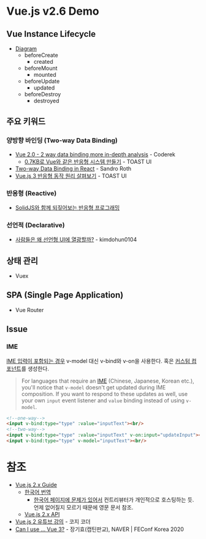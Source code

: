 # Vue.js v2.6 Demo

## Vue Instance Lifecycle

- [Diagram](https://v2.vuejs.org/v2/guide/instance.html#Lifecycle-Diagram)
  - beforeCreate
    - created
  - beforeMount
    - mounted
  - beforeUpdate
    - updated
  - beforeDestroy
    - destroyed

## 주요 키워드

### 양방향 바인딩 (Two-way Data Binding)

- [Vue 2.0 - 2 way data binding more in-depth analysis](https://derekzeng.me/articles/vue-2-0-2-way-data-binding-more-in-depth-analysis) - Coderek
  - [0.7KB로 Vue와 같은 반응형 시스템 만들기](https://ui.toast.com/weekly-pick/ko_20190531) - TOAST UI
- [Two-way Data Binding in React](https://sandroroth.com/blog/react-two-way-data-binding) - Sandro Roth
- [Vue.js 3 반응형 동작 원리 살펴보기](https://ui.toast.com/weekly-pick/ko_20210112) - TOAST UI

### 반응형 (Reactive)

- [SolidJS와 함께 되짚어보는 반응형 프로그래밍](https://ui.toast.com/posts/ko_20220331)

### 선언적 (Declarative)

- [사람들은 왜 선언형 UI에 열광할까?](https://medium.com/@kimdohun0104/%EC%82%AC%EB%9E%8C%EB%93%A4%EC%9D%80-%EC%99%9C-%EC%84%A0%EC%96%B8%ED%98%95-ui%EC%97%90-%EC%97%B4%EA%B4%91%ED%95%A0%EA%B9%8C-1440d03f4e49) - kimdohun0104

## 상태 관리

- Vuex

## SPA (Single Page Application)

- Vue Router

## Issue

### IME

[IME 입력이 포함되는 경우](https://vuejs.org/guide/essentials/forms.html#text)
v-model 대신 v-bind와 v-on을 사용한다.
혹은 [커스텀 컴포넌트](https://joshua1988.github.io/web-development/vuejs/v-model-usage/#v-model-%EB%AC%B8%EB%B2%95%EC%9D%84-%EC%9D%B4%EC%9A%A9%ED%95%B4%EC%84%9C-%ED%95%9C%EA%B5%AD%EC%96%B4%EB%A5%BC-%EC%B2%98%EB%A6%AC%ED%95%A0-%EC%88%9C-%EC%97%86%EC%9D%84%EA%B9%8C%EC%9A%94)를 생성한다.

> For languages that require an [IME](https://en.wikipedia.org/wiki/Input_method) (Chinese, Japanese, Korean etc.),
> you'll notice that `v-model` doesn't get updated during IME composition.
> If you want to respond to these updates as well, use your own `input` event listener and `value` binding instead of using `v-model`.

```html
<!--one-way-->
<input v-bind:type="type" :value="inputText"><br/>
<!--two-way-->
<input v-bind:type="type" :value="inputText" v-on:input="updateInput"><br/>
<input v-bind:type="type" v-model="inputText"><br/>
```

# 참조

- [Vue.js 2.x Guide](https://v2.vuejs.org/v2/guide/)
  - [한국어 번역](https://ssafy-vue.xyz/v2/guide/index.html)
    - [한국어 페이지에 문제가 있어서](https://github.com/vuejs-kr/kr.vuejs.org/issues/227) 컨트리뷰터가 개인적으로 호스팅하는 듯. 언제 없어질지 모르기 때문에 영문 문서 참조.
  - [Vue.js 2.x API](https://v2.vuejs.org/v2/api/)
- [Vue.js 2 유튜브 강의](https://www.youtube.com/playlist?list=PLB7CpjPWqHOtYP7P_0Ls9XNed0NLvmkAh) - 코지 코더
- [Can I use ... Vue 3?](https://youtu.be/Z0OG00YQeMg) - 장기효(캡틴판교), NAVER | FEConf Korea 2020
